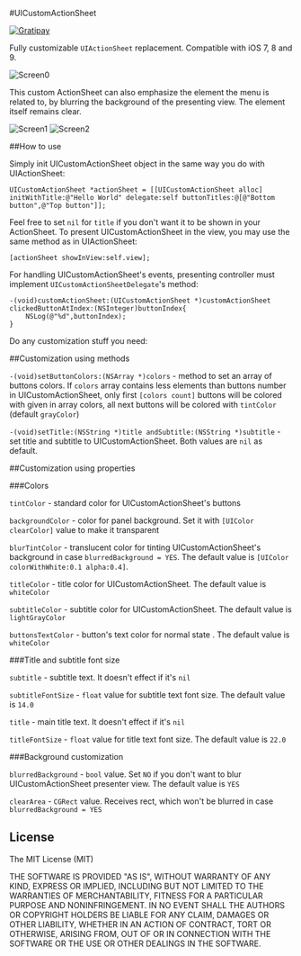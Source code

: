 #UICustomActionSheet


[![Gratipay](https://img.shields.io/gratipay/pchernovolenko.svg)](https://gratipay.com/pchernovolenko/)


Fully customizable `UIActionSheet` replacement. Compatible with iOS 7, 8 and 9.


![Screen0](https://cloud.githubusercontent.com/assets/7644394/10099348/702f0b2e-6391-11e5-9c82-dc30d84489e6.gif)


This сustom ActionSheet can also emphasize the element the menu is related to, by blurring the background of the presenting view. The element itself remains clear.


![Screen1](https://cloud.githubusercontent.com/assets/7644394/6421975/7da04fac-bedc-11e4-9d87-59b8696a664e.gif)
![Screen2](https://cloud.githubusercontent.com/assets/7644394/6421813/160a4e2a-bedb-11e4-803f-a474e64f6f6a.gif)


##How to use


Simply init UICustomActionSheet object in the same way you do with UIActionSheet:

    UICustomActionSheet *actionSheet = [[UICustomActionSheet alloc] initWithTitle:@"Hello World" delegate:self buttonTitles:@[@"Bottom button",@"Top button"]];

Feel free to set `nil` for `title` if you don't want it to be shown in your ActionSheet. To present UICustomActionSheet in the view, you may use the same method as in UIActionSheet:

    [actionSheet showInView:self.view];

For handling UICustomActionSheet's events, presenting controller must implement `UICustomActionSheetDelegate`'s method:

    -(void)customActionSheet:(UICustomActionSheet *)customActionSheet clickedButtonAtIndex:(NSInteger)buttonIndex{
        NSLog(@"%d",buttonIndex);
    }

Do any customization stuff you need:

##Customization using methods

`-(void)setButtonColors:(NSArray *)colors` - method to set an array of buttons colors. If `colors` array contains less elements than buttons number in UICustomActionSheet, only first `[colors count]` buttons will be colored with given in array colors, all next buttons will be colored with `tintColor` (default `grayColor`)


`-(void)setTitle:(NSString *)title andSubtitle:(NSString *)subtitle` - set title and subtitle to UICustomActionSheet. Both values are `nil` as default. 


##Customization using properties


###Colors


`tintColor` - standard color for UICustomActionSheet's buttons


`backgroundColor` - color for panel background. Set it with `[UIColor clearColor]` value to make it transparent


`blurTintColor` - translucent color for tinting UICustomActionSheet's background in case `blurredBackground = YES`. The default value is `[UIColor colorWithWhite:0.1 alpha:0.4]`. 


`titleColor` - title color for UICustomActionSheet. The default value is `whiteColor`


`subtitleColor` - subtitle color for UICustomActionSheet. The default value is `lightGrayColor`


`buttonsTextColor` - button's text color for normal state . The default value is `whiteColor`


###Title and subtitle font size 


`subtitle` - subtitle text. It doesn't effect if it's `nil`


`subtitleFontSize` - `float` value for subtitle text font size. The default value is `14.0`


`title` - main title text. It doesn't effect if it's `nil`


`titleFontSize` - `float` value for title text font size. The default value is `22.0`

###Background customization

`blurredBackground` - `bool` value. Set `NO` if you don't want to blur UICustomActionSheet presenter view. The default value is `YES`


`clearArea` - `CGRect` value. Receives rect, which won't be blurred in case `blurredBackground = YES`


## License

The MIT License (MIT)


THE SOFTWARE IS PROVIDED "AS IS", WITHOUT WARRANTY OF ANY KIND, EXPRESS OR
IMPLIED, INCLUDING BUT NOT LIMITED TO THE WARRANTIES OF MERCHANTABILITY,
FITNESS FOR A PARTICULAR PURPOSE AND NONINFRINGEMENT. IN NO EVENT SHALL THE
AUTHORS OR COPYRIGHT HOLDERS BE LIABLE FOR ANY CLAIM, DAMAGES OR OTHER
LIABILITY, WHETHER IN AN ACTION OF CONTRACT, TORT OR OTHERWISE, ARISING FROM,
OUT OF OR IN CONNECTION WITH THE SOFTWARE OR THE USE OR OTHER DEALINGS IN THE
SOFTWARE.
